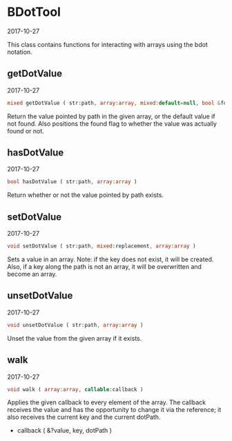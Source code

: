 BDotTool
=====================
2017-10-27



This class contains functions for interacting with arrays using the bdot notation.





    
getDotValue
-------------
2017-10-27


```php
mixed getDotValue ( str:path, array:array, mixed:default=null, bool &found=false)
```

Return the value pointed by path in the given array, or the default value if not found.
Also positions the found flag to whether the value was actually found or not.



    
hasDotValue
-------------
2017-10-27


```php
bool hasDotValue ( str:path, array:array )
```

Return whether or not the value pointed by path exists.


setDotValue
-------------
2017-10-27


```php
void setDotValue ( str:path, mixed:replacement, array:array )
```

Sets a value in an array.
Note: if the key does not exist, it will be created.
Also, if a key along the path is not an array, it will be overwritten and become an array.



unsetDotValue
-------------
2017-10-27


```php
void unsetDotValue ( str:path, array:array )
```

Unset the value from the given array if it exists.



walk
-------------
2017-10-27


```php
void walk ( array:array, callable:callback )
```

Applies the given callback to every element of the array.
The callback receives the value and has the opportunity to change it via the reference;
it also receives the current key and the current dotPath.

- callback ( &?value, key, dotPath )


